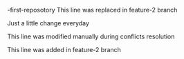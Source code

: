 -first-reposotory
This line was replaced in feature-2 branch

Just a little change everyday

This line was modified manually during conflicts resolution

This line was added in feature-2 branch